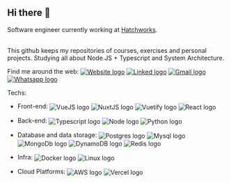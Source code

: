 <h2>Hi there 👋</h2>
Software engineer currently working at <a href="https://hatchworks.com/">Hatchworks</a>.<br><br>

This github keeps my repositories of courses, exercises and personal projects. Studying all about Node.JS + Typescript and System Architecture.<br>

Find me around the web:
<a href="https://www.joaovfsousa.dev/"><img align="center" alt="Website logo" src="https://img.shields.io/badge/website-000000?style=for-the-badge&logo=About.me&logoColor=white"></a>
<a href="https://www.linkedin.com/in/joaovfsousa/"><img align="center" alt="Linked logo" src="https://img.shields.io/badge/LinkedIn-0077B5?style=for-the-badge&logo=linkedin&logoColor=white"></a>
<a href="mailto:joaovfsousa@gmail.com?subject=[GitHub]" target="_blank"><img align="center" alt="Gmail logo" src="https://img.shields.io/badge/Gmail-D14836?style=for-the-badge&logo=gmail&logoColor=white"></a>
<a href="https://wpp.joaovfsousa.dev" target="_blank"><img align="center" alt="Whatsapp logo" src="https://img.shields.io/badge/WhatsApp-25D366?style=for-the-badge&logo=whatsapp&logoColor=white"></a>

Techs:
* Front-end:
  <img align="center" alt="VueJS logo" src="https://img.shields.io/badge/Vue.js-35495E?style=for-the-badge&logo=vuedotjs&logoColor=4FC08D">
  <img align="center" alt="NuxtJS logo" src="https://img.shields.io/badge/nuxt.js-00C58E?style=for-the-badge&logo=nuxtdotjs&logoColor=white">
  <img align="center" alt="Vuetify logo" src="https://img.shields.io/badge/Vuetify-1867C0?style=for-the-badge&logo=vuetify&logoColor=white">
  <img align="center" alt="React logo" src="https://img.shields.io/badge/React-20232A?style=for-the-badge&logo=react&logoColor=61DAFB">  
  	
* Back-end:
  <img align="center" alt="Typescript logo" src="https://img.shields.io/badge/TypeScript-007ACC?style=for-the-badge&logo=typescript&logoColor=white">
  <img align="center" alt="Node logo" src="https://img.shields.io/badge/Node.js-339933?style=for-the-badge&logo=nodedotjs&logoColor=white">
  <img align="center" alt="Python logo" src="https://img.shields.io/badge/Python-FFD43B?style=for-the-badge&logo=python&logoColor=darkgreen">

* Database and data storage:
  <img align="center" alt="Postgres logo" src="https://img.shields.io/badge/PostgreSQL-316192?style=for-the-badge&logo=postgresql&logoColor=white">
  <img align="center" alt="Mysql logo" src="https://img.shields.io/badge/MySQL-005C84?style=for-the-badge&logo=mysql&logoColor=white">
  <img align="center" alt="MongoDb logo" src="https://img.shields.io/badge/MongoDB-4EA94B?style=for-the-badge&logo=mongodb&logoColor=white">
  <img align="center" alt="DynamoDB logo" src="https://img.shields.io/badge/Amazon%20DynamoDB-4053D6?style=for-the-badge&logo=Amazon%20DynamoDB&logoColor=white">
  <img align="center" alt="Redis logo" src="https://img.shields.io/badge/redis-%23DD0031.svg?&style=for-the-badge&logo=redis&logoColor=white">

* Infra:
  <img align="center" alt="Docker logo" src="https://img.shields.io/badge/Docker-2CA5E0?style=for-the-badge&logo=docker&logoColor=white">
  <img align="center" alt="Linux logo" src="https://img.shields.io/badge/Linux-FCC624?style=for-the-badge&logo=linux&logoColor=black">

* Cloud Platforms:
  <img align="center" alt="AWS logo" src="https://img.shields.io/badge/Amazon_AWS-232F3E?style=for-the-badge&logo=amazon-aws&logoColor=white">
  <img align="center" alt="Vercel logo" src="https://img.shields.io/badge/Vercel-000000?style=for-the-badge&logo=vercel&logoColor=white">

